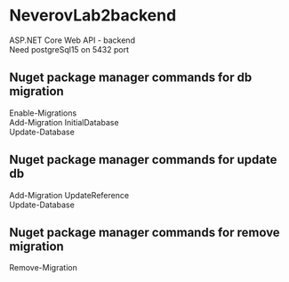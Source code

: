# NeverovLab2backend
ASP.NET Core Web API - backend  
Need postgreSql15 on 5432 port

## Nuget package manager commands for db migration
Enable-Migrations  
Add-Migration InitialDatabase  
Update-Database  

## Nuget package manager commands for update db
Add-Migration UpdateReference  
Update-Database  

## Nuget package manager commands for remove migration
Remove-Migration  
